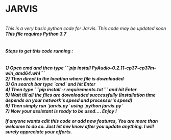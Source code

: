 # JARVIS<br/>
<br/>
<i>This is a very basic python code for Jarvis. This code may be updated soon<i><br/>
<b>This file requires <i>Python 3.7<i><b><br/>
<br/>
<h4>Steps to get this code running :<h4><br/>
1) Open cmd and then type ```pip install PyAudio-0.2.11-cp37-cp37m-win_amd64.whl```<br/>
2) Then direct to the location where file is downloaded<br/>
3) On search bar type `cmd` and hit Enter<br/>
4) Then type ```pip install -r requirements.txt``` and hit Enter <br/>
5) Wait till all the files are downloaded successfully (Installation time depends on your network's speed and processor's speed)<br/>
6) Then simply run `jarvis.py` using `python jarvis.py`<br/>
7) Now your assistant is ready to be used.... Enjoy ! 

*If anyone wants edit this code or add new features, You are more than welcome to do so. Just let mw know after you update anything. I will surely appreciate your efforts.*
